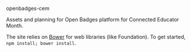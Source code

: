 openbadges-cem

Assets and planning for Open Badges platform for Connected Educator Month.

The site relies on [Bower](http://bower.io) for web libraries (like Foundation). To get started, `npm install; bower install`.
